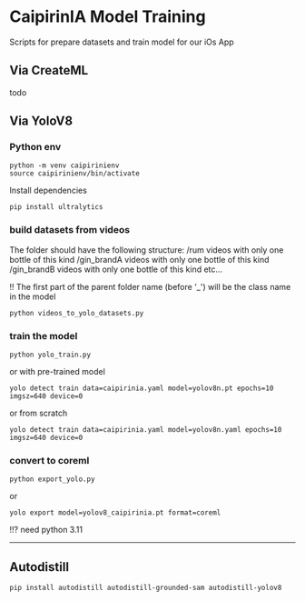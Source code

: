 # CaipirinIA Model Training

Scripts for prepare datasets and train model for our iOs App


## Via CreateML

todo

## Via YoloV8


### Python env

```
python -m venv caipirinienv
source caipirinienv/bin/activate
```

Install dependencies
```
pip install ultralytics
```

### build datasets from videos

The folder should have the following structure:
/rum
    videos with only one bottle of this kind
/gin_brandA
    videos with only one bottle of this kind
/gin_brandB
    videos with only one bottle of this kind
etc...

!! The first part of the parent folder name (before '_') will be the class name in the model


```
python videos_to_yolo_datasets.py
```

### train the model

```
python yolo_train.py
```
or with pre-trained model
```
yolo detect train data=caipirinia.yaml model=yolov8n.pt epochs=10 imgsz=640 device=0
```
or from scratch
```
yolo detect train data=caipirinia.yaml model=yolov8n.yaml epochs=10 imgsz=640 device=0
```

### convert to coreml 

```
python export_yolo.py
```
or
```
yolo export model=yolov8_caipirinia.pt format=coreml
```
!!? need python 3.11

--- 

## Autodistill

```
pip install autodistill autodistill-grounded-sam autodistill-yolov8
```

